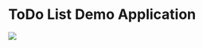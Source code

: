 # ToDo List Demo Application

<img src="https://drive.google.com/file/d/1C_QoYTCxzs0MdwVQouJ8gGfKE47m-AkG/view?usp=sharing">
